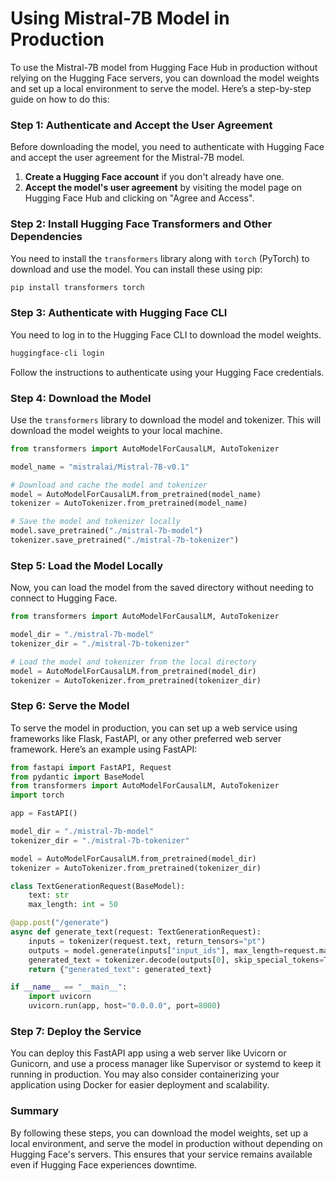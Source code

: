 # Using Mistral-7B Model in Production

To use the Mistral-7B model from Hugging Face Hub in production without relying on the Hugging Face servers, you can download the model weights and set up a local environment to serve the model. Here’s a step-by-step guide on how to do this:

### Step 1: Authenticate and Accept the User Agreement

Before downloading the model, you need to authenticate with Hugging Face and accept the user agreement for the Mistral-7B model.

1. **Create a Hugging Face account** if you don't already have one.
2. **Accept the model's user agreement** by visiting the model page on Hugging Face Hub and clicking on "Agree and Access".

### Step 2: Install Hugging Face Transformers and Other Dependencies

You need to install the `transformers` library along with `torch` (PyTorch) to download and use the model. You can install these using pip:

```bash
pip install transformers torch
```

### Step 3: Authenticate with Hugging Face CLI

You need to log in to the Hugging Face CLI to download the model weights.

```bash
huggingface-cli login
```

Follow the instructions to authenticate using your Hugging Face credentials.

### Step 4: Download the Model

Use the `transformers` library to download the model and tokenizer. This will download the model weights to your local machine.

```python
from transformers import AutoModelForCausalLM, AutoTokenizer

model_name = "mistralai/Mistral-7B-v0.1"

# Download and cache the model and tokenizer
model = AutoModelForCausalLM.from_pretrained(model_name)
tokenizer = AutoTokenizer.from_pretrained(model_name)

# Save the model and tokenizer locally
model.save_pretrained("./mistral-7b-model")
tokenizer.save_pretrained("./mistral-7b-tokenizer")
```

### Step 5: Load the Model Locally

Now, you can load the model from the saved directory without needing to connect to Hugging Face.

```python
from transformers import AutoModelForCausalLM, AutoTokenizer

model_dir = "./mistral-7b-model"
tokenizer_dir = "./mistral-7b-tokenizer"

# Load the model and tokenizer from the local directory
model = AutoModelForCausalLM.from_pretrained(model_dir)
tokenizer = AutoTokenizer.from_pretrained(tokenizer_dir)
```

### Step 6: Serve the Model

To serve the model in production, you can set up a web service using frameworks like Flask, FastAPI, or any other preferred web server framework. Here’s an example using FastAPI:

```python
from fastapi import FastAPI, Request
from pydantic import BaseModel
from transformers import AutoModelForCausalLM, AutoTokenizer
import torch

app = FastAPI()

model_dir = "./mistral-7b-model"
tokenizer_dir = "./mistral-7b-tokenizer"

model = AutoModelForCausalLM.from_pretrained(model_dir)
tokenizer = AutoTokenizer.from_pretrained(tokenizer_dir)

class TextGenerationRequest(BaseModel):
    text: str
    max_length: int = 50

@app.post("/generate")
async def generate_text(request: TextGenerationRequest):
    inputs = tokenizer(request.text, return_tensors="pt")
    outputs = model.generate(inputs["input_ids"], max_length=request.max_length)
    generated_text = tokenizer.decode(outputs[0], skip_special_tokens=True)
    return {"generated_text": generated_text}

if __name__ == "__main__":
    import uvicorn
    uvicorn.run(app, host="0.0.0.0", port=8000)
```

### Step 7: Deploy the Service

You can deploy this FastAPI app using a web server like Uvicorn or Gunicorn, and use a process manager like Supervisor or systemd to keep it running in production. You may also consider containerizing your application using Docker for easier deployment and scalability.

### Summary

By following these steps, you can download the model weights, set up a local environment, and serve the model in production without depending on Hugging Face's servers. This ensures that your service remains available even if Hugging Face experiences downtime.